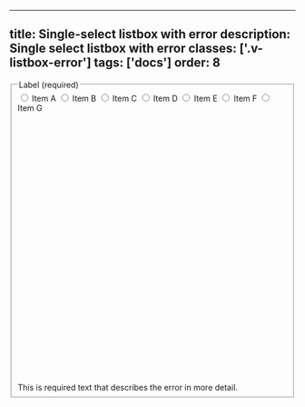 <!--
 *              Copyright (c) 2025 Visa, Inc.
 *
 * Licensed under the Apache License, Version 2.0 (the "License");
 * you may not use this file except in compliance with the License.
 * You may obtain a copy of the License at
 *
 *         http://www.apache.org/licenses/LICENSE-2.0
 *
 * Unless required by applicable law or agreed to in writing, software
 * distributed under the License is distributed on an "AS IS" BASIS,
 * WITHOUT WARRANTIES OR CONDITIONS OF ANY KIND, either express or implied.
 * See the License for the specific language governing permissions and
 * limitations under the License.
 *
 -->
---
title: Single-select listbox with error
description: Single select listbox with error 
classes: ['.v-listbox-error']
tags: ['docs']
order: 8
---

<fieldset aria-invalid="true" aria-labelledby="single-select-error-listbox-legend single-select-error-listbox-message">
  <legend class="v-label" id="single-select-error-listbox-legend">
    Label (required)
  </legend>
  <div class="v-listbox-container v-listbox-error">
    <div class="v-listbox v-listbox-scroll">
      <label class="v-listbox-item" for="single-select-radio-error-1">
        <input class="v-radio v-flex-shrink-0" id="single-select-radio-error-1" name="error-example" type="radio"/>
        <span class="v-label v-typography-label-large">
          Item A
        </span>
      </label>
      <label class="v-listbox-item" for="single-select-radio-error-2">
        <input class="v-radio v-flex-shrink-0" id="single-select-radio-error-2" name="error-example" type="radio"/>
        <span class="v-label v-typography-label-large">
          Item B
        </span>
      </label>
      <label class="v-listbox-item" for="single-select-radio-error-3">
        <input class="v-radio v-flex-shrink-0" id="single-select-radio-error-3" name="error-example" type="radio"/>
        <span class="v-label v-typography-label-large">
          Item C
        </span>
      </label>
      <label class="v-listbox-item" for="single-select-radio-error-4">
        <input class="v-radio v-flex-shrink-0" id="single-select-radio-error-4" name="error-example" type="radio"/>
        <span class="v-label v-typography-label-large">
          Item D
        </span>
      </label>
      <label class="v-listbox-item" for="single-select-radio-error-5">
        <input class="v-radio v-flex-shrink-0" id="single-select-radio-error-5" name="error-example" type="radio"/>
        <span class="v-label v-typography-label-large">
          Item E
        </span>
      </label>
      <label class="v-listbox-item" for="single-select-radio-error-6">
        <input class="v-radio v-flex-shrink-0" id="single-select-radio-error-6" name="error-example" type="radio"/>
        <span class="v-label">
          Item F
        </span>
      </label>
      <label class="v-listbox-item" for="single-select-radio-error-7">
        <input class="v-radio v-flex-shrink-0" id="single-select-radio-error-7" name="error-example" type="radio"/>
        <span class="v-label v-typography-label-large">
          Item G
        </span>
      </label>
    </div>
  </div>
  <div class="v-input-message" id="single-select-error-listbox-message">
    <svg aria-hidden="true" class="v-icon v-icon-visa v-icon-tiny" focusable="false" viewbox="0 0 16 16">
      <use href="#visa-error-tiny">
      </use>
    </svg>
    This is required text that describes the error in more detail.
  </div>
</fieldset>
